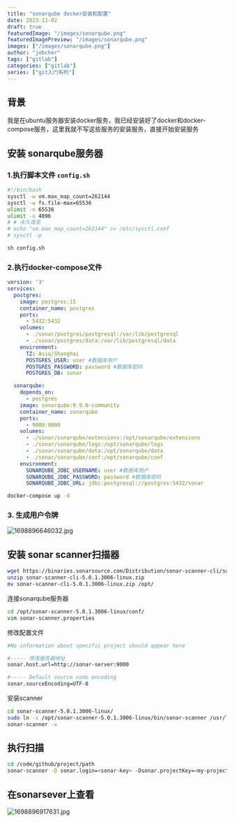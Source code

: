 ```yaml
---
title: "sonarqube docker安装和配置"
date: 2023-11-02
draft: true
featuredImage: "/images/sonarqube.png"
featuredImagePreview: "/images/sonarqube.png"
images: ["/images/sonarqube.png"]
author: "jobcher"
tags: ["gitlab"]
categories: ["gitlab"]
series: ["git入门系列"]
---
```

## 背景
我是在ubuntu服务器安装docker服务，我已经安装好了docker和docker-compose服务，这里我就不写这些服务的安装服务，直接开始安装服务
## 安装 sonarqube服务器
### 1.执行脚本文件 `config.sh`
```bash
#!/bin/bash
sysctl -w vm.max_map_count=262144
sysctl -w fs.file-max=65536
ulimit -n 65536
ulimit -u 4096
# # 永久改变
# echo "vm.max_map_count=262144" >> /etc/sysctl.conf
# sysctl -p
```
```sh
sh config.sh
```

### 2.执行docker-compose文件
```yaml
version: '3'
services:
  postgres:
    image: postgres:15
    container_name: postgres
    ports:
      - 5432:5432
    volumes:
      - ./sonar/postgres/postgresql:/var/lib/postgresql
      - ./sonar/postgres/data:/var/lib/postgresql/data
    environment:
      TZ: Asia/Shanghai
      POSTGRES_USER: user #数据库用户
      POSTGRES_PASSWORD: password #数据库密码
      POSTGRES_DB: sonar

  sonarqube:
    depends_on:
      - postgres
    image: sonarqube:9.9.0-community
    container_name: sonarqube
    ports:
      - 9000:9000
    volumes:
      - ./sonar/sonarqube/extensions:/opt/sonarqube/extensions
      - ./sonar/sonarqube/logs:/opt/sonarqube/logs
      - ./sonar/sonarqube/data:/opt/sonarqube/data
      - ./sonar/sonarqube/conf:/opt/sonarqube/conf
    environment:
      SONARQUBE_JDBC_USERNAME: user #数据库用户
      SONARQUBE_JDBC_PASSWORD: password #数据库密码
      SONARQUBE_JDBC_URL: jdbc:postgresql://postgres:5432/sonar
```
```sh
docker-compose up -d
```
### 3. 生成用户令牌
![1698896646032.jpg](/images/1698896646032.jpg)  

## 安装 sonar scanner扫描器
```sh
wget https://binaries.sonarsource.com/Distribution/sonar-scanner-cli/sonar-scanner-cli-5.0.1.3006-linux.zip
unzip sonar-scanner-cli-5.0.1.3006-linux.zip
mv sonar-scanner-cli-5.0.1.3006-linux.zip /opt/
```
连接sonarqube服务器
```sh
cd /opt/sonar-scanner-5.0.1.3006-linux/conf/
vim sonar-scanner.properties
```
修改配置文件
```sh
#No information about specific project should appear here

#----- 修改服务器地址
sonar.host.url=http://sonar-server:9000

#----- Default source code encoding
sonar.sourceEncoding=UTF-8
```
安装scanner
```sh
cd sonar-scanner-5.0.1.3006-linux/
sudo ln -s /opt/sonar-scanner-5.0.1.3006-linux/bin/sonar-scanner /usr/local/bin/sonar-scanner
sonar-scanner -v
```

## 执行扫描
```sh
cd /code/github/project/path
sonar-scanner -D sonar.login=<sonar-key> -Dsonar.projectKey=<my-project> -Dsonar.projectName=<my-project-name> -Dsonar.projectVersion=1.0 -Dsonar.sourceEncoding=UTF-8 -Dsonar.java.binaries=target/classes -Dsonar.java.libraries=target/*.jar
```

## 在sonarsever上查看
![1698896917631.jpg](/images/1698896917631.jpg)